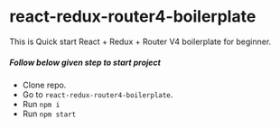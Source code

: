 # react-redux-router4-boilerplate
This is Quick start React + Redux + Router V4 boilerplate for beginner. 

##### Follow below given step to start project
- Clone repo.
- Go to `react-redux-router4-boilerplate`.
- Run `npm i`
- Run `npm start`
